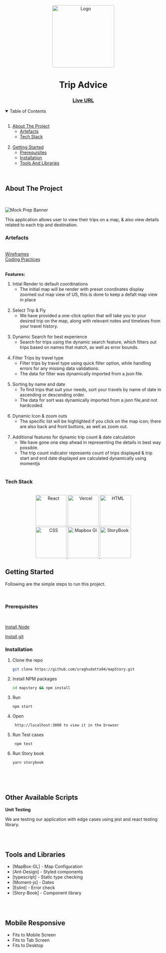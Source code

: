 <!-- PROJECT LOGO -->
<br />
<p align="center">
    <img src="https://res.cloudinary.com/saif-freelance2/image/upload/v1646157938/Mapbox/Triplogo_rj9th0.png" alt="Logo" width="200" style="border-radius:2%" >
</p>

<h1 align="center">Trip Advice</h1>
<h3 align="center">
	<a href="https://map-box-app.vercel.app/" target="_blank">Live URL</a>
</h3>
  
<!-- TABLE OF CONTENTS -->
<details open="open">
  <summary>Table of Contents</summary>
  </br>
  <ol>
    <li>
      <a href="#about-the-project">About The Project</a>
      <ul>
        <li><a href="#artefacts">Artefacts</a></li>
        <li><a href="#built-with">Tech Stack</a></li>
      </ul>
    </li>
    </br>
    <li>
      <a href="#getting-started">Getting Started</a>
      <ul>
        <li><a href="#prerequisites">Prerequisites</a></li>
        <li><a href="#installation">Installation</a></li>
        <li><a href="#tools-and-libraries">Tools And Libraries</a></li>
      </ul>
    </li>
  </ol>
</details>
 </br>

<!-- ABOUT THE PROJECT -->

## About The Project

 </br>

![Mock Prep Banner](https://res.cloudinary.com/saif-freelance2/image/upload/v1646140987/Mapbox/Untitled_picture_txpc7i.png)

This application allows user to view their trips on a map, & also view details related to each trip and destination.

### Artefacts

</br>
<a href="https://www.figma.com/file/eiQSo8pjwdcrvZiIaZtGU8/Travel-History-Tracker?node-id=0%3A1" target="_blank">Wireframes</a>
&nbsp;&nbsp;&nbsp;&nbsp;</br>
<a href="https://docs.google.com/document/d/1F2FI-MKdcNKXWWi9_VsAKOCzxPuKy9EhgH5f8AIzAIM/edit?usp=sharing" target="_blank" >Coding Practices</a>
</br>
</br>

**Features:**

  <ol>
    <li>  Intial Render to default coordinations 
    <ul><li>The initial map will be render with preset coordinates display zoomed out map view of US, this is done to keep a defalt map view in place</li></ul></br>
    </li>
    <li> Select Trip & Fly
    <ul><li>We have provided a one-click option that will take you to your desired trip on the map, along with relevant notes and timelines from your travel history.</li></ul></br>
    </li>
      <li> Dynamic Search for best experience
    <ul><li>Search for trips using the dynamic search feature, which filters out trips based on names that match, as well as error bounds.</li></ul></br>
    </li>
     <li>Filter Trips by travel type
    <ul><li>Filter trips by travel type using quick filter option, while handling errors for any missing data validations.</li>
    <li>The data for filter was dynamically imported from a json file.</li>
    </ul></br>
    <li>Sorting by name and date
    <ul><li>To find trips that suit your needs, sort your travels by name of date in ascending or descending order.</li>
    <li>The data for sort was dynamically imported from a json file,and not hardcoded.</li>
    </ul></br>
     <li>Dynamic Icon & zoom outs
    <ul><li>The specific list will be highlighted if you click on the map icon; there are also back and front buttons, as well as zoom out.</li>
    </ul></br>
     <li>Additional features for dynamic trip count & date calculation
    <ul><li>We have gone one step ahead in representing the details in best way possible.</li>
    <li>The trip count indicator represents count of trips displayed & trip start and end date displayed are calculated dynamically using momentjs
    </li>
    </ul></br>
    </li>
  </ol>

### Tech Stack

 </br>
<div align="center">
	<a href="https://reactjs.org/">
		<img src="https://res.cloudinary.com/emarat/image/upload/h_150/v1631867520/react-logo_aiqchy.png" title="React" height="100">
	</a>
	<a href="https://www.vercel.com/">
		<img src="https://image.pitchbook.com/hG77CP8UhJjUMH6f59hnUSo3p2V1608196200048_200x200" style="border-radius:2%"  title="Vercel" height="100">
  </a>
  	<a href="https://www.w3schools.com/">
		<img src="https://cdn.pixabay.com/photo/2017/08/05/11/16/logo-2582748_1280.png" style="border-radius:2%"  title="HTML" height="100">
    </a>

</br>
	<a href="https://www.w3schools.com/">
		<img src="https://cdn.pixabay.com/photo/2017/08/05/11/16/logo-2582747_1280.png" style="border-radius:2%"  title="CSS" height="100">
    </a>
	<a href="https://docs.mapbox.com/mapbox-gl-js/api/">
		<img src="https://docs.mapbox.com/help/demos/custom-markers-gl-js/mapbox-icon.png" style="border-radius:2%"  title="Mapbox Gl" height="100">
    </a>
    	<a href="https://storybook.js.org/">
		<img src="https://repository-images.githubusercontent.com/54173593/39e57000-a3fa-11e9-83c7-953827061607" style="border-radius:2%"  title="StoryBook" height="100">
    </a>
</div>

<!-- GETTING STARTED -->

## Getting Started

Following are the simple steps to run this project.

</br>

### Prerequisites

</br>

<a href="https://nodejs.org/en/download/" > Install Node</a>

<a href="https://git-scm.com/downloads" > Install git</a>

### Installation

1. Clone the repo

    ```sh
    git clone https://github.com/sraghudatta94/mapStory.git
    ```

2. Install NPM packages
    ```sh
    cd mapstory && npm install
    ```
3. Run
    ```sh
    npm start
    ```
4. Open

    ```sh
     http://localhost:3000 to view it in the browser
    ```

5. Run Test cases

    ```sh
     npm test
    ```

6. Run Story book

    ```sh
    yarn storybook
    ```

##

</br>
</br>

## Other Available Scripts

**Unit Testing**

We are testing our application with edge cases using jest and react testing library.

<!--Tools-->

##

</br>

## Tools and Libraries

-   [MapBox-GL] - Map Configuration
-   [Ant-Design] - Styled components
-   [typescript] - Static type checking
-   [Moment-js] - Dates
-   [Eslint] - Error check
-   [Story-Book] - Component library

##

</br>

## Mobile Responsive

-   Fits to Mobile Screen
-   Fits to Tab Screen
-   Fits to Desktop
